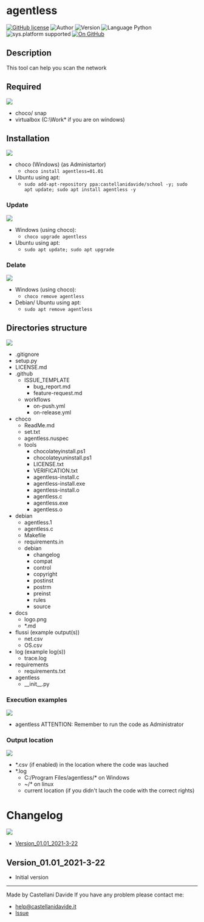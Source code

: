# agentless
[![GitHub license](https://img.shields.io/badge/license-GNU-green?style=flat)](https://github.com/CastellaniDavide/cpp-agentless/blob/master/LICENSE) ![Author](https://img.shields.io/badge/author-Castellani%20Davide-green?style=flat) ![Version](https://img.shields.io/badge/version-v01.01-blue?style=flat) ![Language Python](https://img.shields.io/badge/language-Python-yellowgreen?style=flat) ![sys.platform supported](https://img.shields.io/badge/OS%20platform%20supported-All-blue?style=flat) [![On GitHub](https://img.shields.io/badge/on%20GitHub-True-green?style=flat&logo=github)](https://github.com/CastellaniDavide/agentless) 

## Description
This tool can help you scan the network

## Required
![](http://jeffnielsen.com/wp-content/uploads/2014/06/required-cropped.png)
 - choco/ snap
 - virtualbox (C:\Work\* if you are on windows)

## Installation
![](https://dctacademy.com/wp-content/uploads/2016/12/install.jpeg)
 - choco (Windows) (as Administartor)
   - ```choco install agentless=01.01```
 - Ubuntu using apt:
    - ```sudo add-apt-repository ppa:castellanidavide/school -y; sudo apt update; sudo apt install agentless -y```

### Update
![](https://images.idgesg.net/images/article/2020/07/software_update_by_gocmen_gettyimages-1146311500_2400x1600-100852481-large.jpg)
  - Windows (using choco):
    - ```choco upgrade agentless```
  - Ubuntu using apt:
    - ```sudo apt update; sudo apt upgrade```

### Delate
![](http://cdn.onlinewebfonts.com/svg/img_105952.png)
  - Windows (using choco):
    - ```choco remove agentless```
  - Debian/ Ubuntu using apt:
    - ```sudo apt remove agentless```

## Directories structure
![](https://cdn.analyticsvidhya.com/wp-content/uploads/2019/05/data-science-framework.png)
 - .gitignore
 - setup.py
 - LICENSE.md
 - .github
   - ISSUE_TEMPLATE
     - bug_report.md
     - feature-request.md
   - workflows
     - on-push.yml
     - on-release.yml
 - choco
   - ReadMe.md
   - set.txt
   - agentless.nuspec
   - tools
     - chocolateyinstall.ps1
     - chocolateyuninstall.ps1
     - LICENSE.txt
     - VERIFICATION.txt
     - agentless-install.c
     - agentless-install.exe
     - agentless-install.o
     - agentless.c
     - agentless.exe
     - agentless.o
 - debian
   - agentless.1
   - agentless.c
   - Makefile
   - requirements.in
   - debian
     - changelog
     - compat
     - control
     - copyright
     - postinst
     - postrm
     - preinst
     - rules
     - source
 - docs
   - logo.png
   - \*.md
 - flussi (example output(s))
   - net.csv
   - OS.csv
 - log (example log(s))
   - trace.log
 - requirements
   - requirements.txt
 - agentless
   - \_\_init\_\_.py
   
### Execution examples  
![](https://blog.toadworld.com/hs-fs/hubfs/SQL_tools-8_ways_large.jpg?width=3248&name=SQL_tools-8_ways_large.jpg)
 - agentless
ATTENTION: Remember to run the code as Administrator
   
### Output location
![](https://www.macroeconomia.it/wp-content/uploads/2018/03/input-output-650x364.png)
 - *.csv (if enabled) in the location where the code was lauched
 - *.log
   - C:/Program Files/agentless/* on Windows
   - ~/* on linux
   - current location (if you didn't lauch the code with the correct rights)

# Changelog
![](https://www.ashoka.org/sites/default/files/styles/medium_1600x1000/public/old_way_new_way.jpg?itok=3JnbJz4O)
 - [Version_01.01_2021-3-22](#Version_0101_2021-3-22)

## Version_01.01_2021-3-22
 - Initial version

---
Made by Castellani Davide 
If you have any problem please contact me:
- help@castellanidavide.it
- [Issue](https://github.com/CastellaniDavide/agentless/issues)
